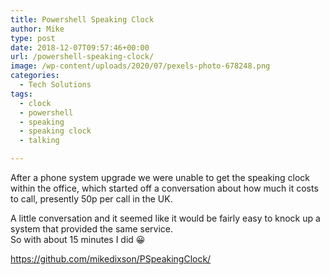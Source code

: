 ```yaml
---
title: Powershell Speaking Clock
author: Mike
type: post
date: 2018-12-07T09:57:46+00:00
url: /powershell-speaking-clock/
image: /wp-content/uploads/2020/07/pexels-photo-678248.png
categories:
  - Tech Solutions
tags:
  - clock
  - powershell
  - speaking
  - speaking clock
  - talking

---
```

 

After a phone system upgrade we were unable to get the speaking clock within the office, which started off a conversation about how much it costs to call, presently 50p per call in the UK.

A little conversation and it seemed like it would be fairly easy to knock up a system that provided the same service.  
So with about 15 minutes I did 😀  
  
<https://github.com/mikedixson/PSpeakingClock/>